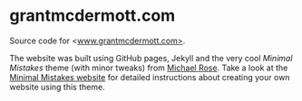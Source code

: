 # grantmcdermott.com

Source code for <www.grantmcdermott.com>.

The website was built using GitHub pages, Jekyll and the very cool *Minimal Mistakes* theme (with minor tweaks) from [Michael Rose](http://twitter.com/mmistakes). Take a look at the [Minimal Mistakes website](http://mmistakes.github.io/minimal-mistakes) for detailed instructions about creating your own website using this theme.
